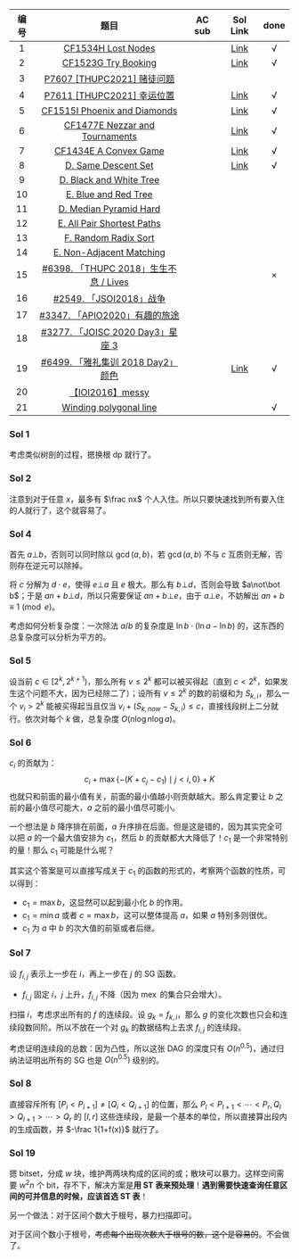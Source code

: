 | 编号 |                             题目                             | AC sub |     Sol Link     | done |
| :--: | :----------------------------------------------------------: | :----: | :--------------: | :--: |
|  1   | [CF1534H Lost Nodes](https://www.luogu.com.cn/problem/CF1534H) |        | [Link](#table1)  |  √   |
|  2   | [CF1523G Try Booking](https://www.luogu.com.cn/problem/CF1523G) |        | [Link](#table2)  |  √   |
|  3   | [P7607 [THUPC2021] 赌徒问题](https://www.luogu.com.cn/problem/P7607) |        |                  |      |
|  4   | [P7611 [THUPC2021] 幸运位置](https://www.luogu.com.cn/problem/P7611) |        | [Link](#table4)  |  √   |
|  5   | [CF1515I Phoenix and Diamonds](https://www.luogu.com.cn/problem/CF1515I) |        | [Link](#table5)  |  √   |
|  6   | [CF1477E Nezzar and Tournaments](https://www.luogu.com.cn/problem/CF1477E) |        | [Link](#table6)  |  √   |
|  7   | [CF1434E A Convex Game](https://www.luogu.com.cn/problem/CF1434E) |        | [Link](#table7)  |  √   |
|  8   | [D. Same Descent Set](https://atcoder.jp/contests/agc060/tasks/agc060_d) |        | [Link](#table8)  |  √   |
|  9   | [D. Black and White Tree](https://atcoder.jp/contests/agc014/tasks/agc014_d) |        |                  |      |
|  10  | [E. Blue and Red Tree](https://atcoder.jp/contests/agc014/tasks/agc014_e) |        |                  |      |
|  11  | [D. Median Pyramid Hard](https://atcoder.jp/contests/agc006/tasks/agc006_d) |        |                  |      |
|  12  | [E. All Pair Shortest Paths](https://atcoder.jp/contests/arc158/tasks/arc158_e) |        |                  |      |
|  13  | [F. Random Radix Sort](https://atcoder.jp/contests/arc158/tasks/arc158_f) |        |                  |      |
|  14  | [E. Non-Adjacent Matching](https://atcoder.jp/contests/arc156/tasks/arc156_e) |        |                  |      |
|  15  | [#6398. 「THUPC 2018」生生不息 / Lives](https://loj.ac/p/6398) |        |                  |  ×   |
|  16  |       [#2549. 「JSOI2018」战争](https://loj.ac/p/2549)       |        |                  |      |
|  17  |    [#3347. 「APIO2020」有趣的旅途](https://loj.ac/p/3347)    |        |                  |      |
|  18  |  [#3277. 「JOISC 2020 Day3」星座 3](https://loj.ac/p/3277)   |        |                  |      |
|  19  |  [#6499. 「雅礼集训 2018 Day2」颜色](https://loj.ac/p/6499)  |        | [Link](#table19) |  √   |
|  20  |        [【IOI2016】messy](https://uoj.ac/problem/239)        |        |                  |      |
|  21  | [Winding polygonal line](https://www.luogu.com.cn/problem/CF1158D) |        |                  |  √   |

### <a id="table1">Sol 1</a>

考虑类似树剖的过程，摁换根 dp 就行了。

### <a id="table2">Sol 2</a>

注意到对于任意 $x$，最多有 $\frac nx$ 个人入住。所以只要快速找到所有要入住的人就行了，这个就容易了。

### <a id="table4">Sol 4</a>

首先 $a\bot b$，否则可以同时除以 $\gcd(a,b)$，若 $\gcd(a,b)$ 不与 $c$ 互质则无解，否则存在逆元可以除掉。

将 $c$ 分解为 $d\cdot e$，使得 $e\bot a$ 且 $e$ 极大。那么有 $b\bot d$，否则会导致 $a\not\bot b$；于是 $an+b\bot d$，所以只需要保证 $an+b\bot e$，由于 $a\bot e$，不妨解出 $an+b\equiv 1\pmod{e}$。

考虑如何分析复杂度：一次除法 $a/b$ 的复杂度是 $\ln b\cdot (\ln a-\ln b)$ 的，这东西的总复杂度可以分析为平方的。

### <a id="table5">Sol 5</a>

设当前 $c\in[2^k,2^{k+1})$，那么所有 $v\le 2^k$ 都可以被买得起（直到 $c<2^k$，如果发生这个问题不大，因为已经除二了）；设所有 $v\le 2^k$ 的数的前缀和为 $S_{k,i}$，那么一个 $v_i> 2^k$ 能被买得起当且仅当 $v_i+(S_{k,now}-S_{k,i})\le c$，直接线段树上二分就行。依次对每个 $k$ 做，总复杂度 $O(n\log n\log a)$。

### <a id="table6">Sol 6</a>

$c_i$ 的贡献为：
$$
c_i+\max\left\{-(K+c_j-c_1)\mid j<i,0\right\}+K
$$
也就只和前面的最小值有关，前面的最小值越小则贡献越大。那么肯定要让 $b$ 之前的最小值尽可能大，$a$ 之前的最小值尽可能小。

一个想法是 $b$ 降序排在前面，$a$ 升序排在后面。但是这是错的，因为其实完全可以把 $a$ 的一个最大值安排为 $c_1$，然后 $b$ 的贡献都大大降低了！$c_1$ 是一个非常特别的量！那么 $c_1$ 可能是什么呢？

其实这个答案是可以直接写成关于 $c_1$ 的函数的形式的，考察两个函数的性质，可以得到：

- $c_1=\max b$，这显然可以起到最小化 $b$ 的作用。
- $c_1=\min a$ 或者 $c=\max b$，这可以整体提高 $a$，如果 $a$ 特别多则很优。
- $c_1$ 为 $a$ 中 $b$ 的次大值的前驱或者后继。

### <a id="table7">Sol 7</a>

设 $f_{i,j}$ 表示上一步在 $i$，再上一步在 $j$ 的 $\mathrm{SG}$ 函数。

- $f_{i,j}$ 固定 $i$，$j$ 上升，$f_{i,j}$ 不降（因为 $\operatorname{mex}$ 的集合只会增大）。

扫描 $i$，考虑求出所有的 $f$ 的连续段。设 $g_k=f_{k,i}$，那么 $g$ 的变化次数也只会和连续段数同阶。所以不放在一个对 $g_k$ 的数据结构上去求 $f_{i,j}$ 的连续段。

考虑证明连续段的总数：因为凸性，所以这张 $\mathrm{DAG}$ 的深度只有 $O\left(n^{0.5}\right)$，通过归纳法证明出所有的 $\mathrm{SG}$ 也是 $O\left(n^{0.5}\right)$ 级别的。

### <a id="table8">Sol 8</a>

直接容斥所有 $\left[P_{i}<P_{i+1}\right]\neq\left[Q_{i}<Q_{i+1}\right]$ 的位置，那么 $P_{l}<P_{l+1}<\cdots<P_r,Q_l>Q_{l+1}>\cdots>Q_r$ 的 $[l,r]$ 这些连续段，是最一个基本的单位，所以直接算出段内的生成函数，并 $-\frac 1{1+f(x)}$ 就行了。

### <a id="table19">Sol 19</a>

摁 bitset，分成 $w$ 块，维护两两块构成的区间的或；散块可以暴力。这样空间需要 $w^2n$ 个 bit，存不下，解决方案是**用 ST 表来预处理**！**遇到需要快速查询任意区间的可并信息的时候，应该首选 ST 表**！

另一个做法：对于区间个数大于根号，暴力扫描即可。

对于区间个数小于根号，~~考虑每个出现次数大于根号的数，这个是容易的~~。不会做了。